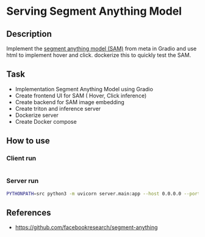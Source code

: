 # Serving Segment Anything Model

## Description
Implement the [segment anything model (SAM)](https://github.com/facebookresearch/segment-anything) from meta in Gradio and use html to implement hover and click.
dockerize this to quickly test the SAM.

## Task
- Implementation Segment Anything Model using Gradio
- Create frontend UI for SAM ( Hover, Click inference)
- Create backend for SAM image embedding
- Create triton and inference server
- Dockerize server
- Create Docker compose

## How to use
### Client run
```bash

```
### Server run
```bash
PYTHONPATH=src python3 -m uvicorn server.main:app --host 0.0.0.0 --port 8888 --reload
```

## References
- https://github.com/facebookresearch/segment-anything